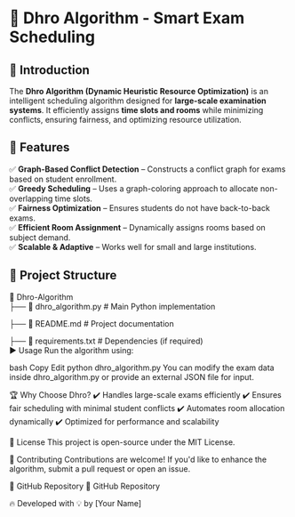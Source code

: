 # 📝 Dhro Algorithm - Smart Exam Scheduling

## 📌 Introduction  
The **Dhro Algorithm (Dynamic Heuristic Resource Optimization)** is an intelligent scheduling algorithm designed for **large-scale examination systems**. It efficiently assigns **time slots and rooms** while minimizing conflicts, ensuring fairness, and optimizing resource utilization.  

## 🚀 Features  
✅ **Graph-Based Conflict Detection** – Constructs a conflict graph for exams based on student enrollment.  
✅ **Greedy Scheduling** – Uses a graph-coloring approach to allocate non-overlapping time slots.  
✅ **Fairness Optimization** – Ensures students do not have back-to-back exams.  
✅ **Efficient Room Assignment** – Dynamically assigns rooms based on subject demand.  
✅ **Scalable & Adaptive** – Works well for small and large institutions.  

## 📂 Project Structure  
📁 Dhro-Algorithm  
 ├── 📄 dhro_algorithm.py  # Main Python implementation  
 
 ├── 📄 README.md          # Project documentation 
 
 ├── 📄 requirements.txt   # Dependencies (if required)  
▶️ Usage
Run the algorithm using:

bash
Copy
Edit
python dhro_algorithm.py
You can modify the exam data inside dhro_algorithm.py or provide an external JSON file for input.


🏆 Why Choose Dhro?
✔️ Handles large-scale exams efficiently
✔️ Ensures fair scheduling with minimal student conflicts
✔️ Automates room allocation dynamically
✔️ Optimized for performance and scalability

📜 License
This project is open-source under the MIT License.

📢 Contributing
Contributions are welcome! If you'd like to enhance the algorithm, submit a pull request or open an issue.

🔗 GitHub Repository
🔗 GitHub Repository

🔥 Developed with 💡 by [Your Name]
